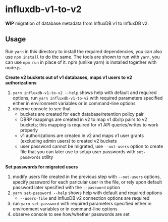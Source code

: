 # influxdb-v1-to-v2

**WIP** migration of database metadata from InfluxDB v1 to InfluxDB v2.

## Usage

Run `yarn` in this directory to install the required dependencies, you can also use `npm install` to do the same. The tools are shown to run with `yarn`, you can use `npm run` in place of it. npm (unlike yarn) is installed together with node.js.

__Create v2 buckets out of v1 databases, maps v1 users to v2 authorizations__

1.  `yarn influxdb-v1-to-v2 --help` shows help with default and required options, run `yarn influxdb-v1-to-v2` with required parameters specified either in environment variables or in command-line options
1.  observe console to see that
    - buckets are created for each database/retention policy pair
    - DBRP mappings are created in v2 to map v1 db/rp pairs to v2 buckets; this mapping is required for v1 API queries/writes to work properly
    - v1 authorizations are created in v2 and maps v1 user grants (excluding admin users) to created v2 buckets
    - user password cannot be migrated, use `--out-users` option to create file that you can later use to setup user passwords with
      `set-passwords` utility

__Set passwords for migrated users__

1.  modify users file created in the previous step with `--out-users` options, specify password for each paricular user in the file, or rely upon default password later specified with the `--password` option
1.  `yarn set-password --help` shows help with default and required options
    - `--users-file` and InfluxDB v2 connection options are required
1.  run `yarn set-password` with required parameters specified either in environment variables or in command-line options
1.  observe console to see how/whether passwords are set
